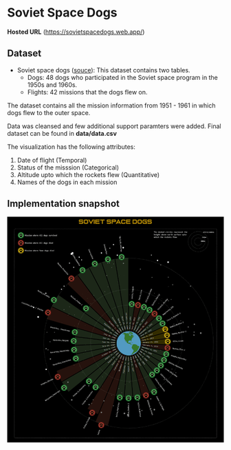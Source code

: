 # Soviet Space Dogs

**Hosted URL** (https://sovietspacedogs.web.app/)
## Dataset

* Soviet space dogs ([souce](https://airtable.com/universe/expG3z2CFykG1dZsp/sovet-space-dogs?explore=true)): This dataset contains two tables.
    * Dogs: 48 dogs who participated in the Soviet space program in the 1950s and 1960s.
    * Flights: 42 missions that the dogs flew on.
    
The dataset contains all the mission information from 1951 - 1961 in which dogs flew to the outer space.

Data was cleansed and few additional support paramters were added. Final dataset can be found in **data/data.csv**

The visualization has the following attributes:
   1. Date of flight (Temporal)
   2. Status of the misssion (Categorical)
   3. Altitude upto which the rockets flew (Quantitative)
   4. Names of the dogs in each mission
   
   
## Implementation snapshot

![alt text](https://github.com/sriram151094/soviet-space-dogs/blob/main/images/spacedogs.gif)
   
